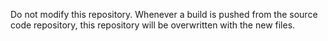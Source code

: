 Do not modify this repository. Whenever a build is pushed from the source code repository, this repository will be overwritten with the new files. 
